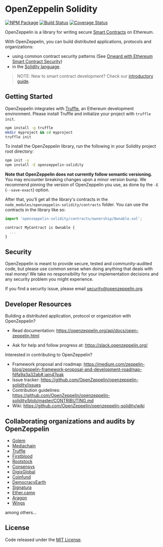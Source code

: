 # OpenZeppelin Solidity
[![NPM Package](https://img.shields.io/npm/v/openzeppelin-solidity.svg?style=flat-square)](https://www.npmjs.org/package/openzeppelin-solidity)
[![Build Status](https://img.shields.io/travis/OpenZeppelin/openzeppelin-solidity.svg?branch=master&style=flat-square)](https://travis-ci.org/OpenZeppelin/openzeppelin-solidity)
[![Coverage Status](https://img.shields.io/coveralls/github/OpenZeppelin/openzeppelin-solidity/master.svg?style=flat-square)](https://coveralls.io/github/OpenZeppelin/openzeppelin-solidity?branch=master)

OpenZeppelin is a library for writing secure [Smart Contracts](https://en.wikipedia.org/wiki/Smart_contract) on Ethereum.

With OpenZeppelin, you can build distributed applications, protocols and organizations:
- using common contract security patterns (See [Onward with Ethereum Smart Contract Security](https://medium.com/bitcorps-blog/onward-with-ethereum-smart-contract-security-97a827e47702#.y3kvdetbz))
- in the [Solidity language](https://solidity.readthedocs.io/en/develop/).

> NOTE: New to smart contract development? Check our [introductory guide](https://medium.com/zeppelin-blog/the-hitchhikers-guide-to-smart-contracts-in-ethereum-848f08001f05#.cox40d2ut).

## Getting Started

OpenZeppelin integrates with [Truffle](https://github.com/ConsenSys/truffle), an Ethereum development environment. Please install Truffle and initialize your project with `truffle init`.

```sh
npm install -g truffle
mkdir myproject && cd myproject
truffle init
```

To install the OpenZeppelin library, run the following in your Solidity project root directory:
```sh
npm init -y
npm install -E openzeppelin-solidity
```

**Note that OpenZeppelin does not currently follow semantic versioning.** You may encounter breaking changes upon a minor version bump. We recommend pinning the version of OpenZeppelin you use, as done by the `-E` (`--save-exact`) option.

After that, you'll get all the library's contracts in the `node_modules/openzeppelin-solidity/contracts` folder. You can use the contracts in the library like so:

```js
import 'openzeppelin-solidity/contracts/ownership/Ownable.sol';

contract MyContract is Ownable {
  ...
}
```


## Security
OpenZeppelin is meant to provide secure, tested and community-audited code, but please use common sense when doing anything that deals with real money! We take no responsibility for your implementation decisions and any security problem you might experience.

If you find a security issue, please email [security@openzeppelin.org](mailto:security@openzeppelin.org).

## Developer Resources

Building a distributed application, protocol or organization with OpenZeppelin?

- Read documentation: https://openzeppelin.org/api/docs/open-zeppelin.html

- Ask for help and follow progress at: https://slack.openzeppelin.org/

Interested in contributing to OpenZeppelin?

- Framework proposal and roadmap: https://medium.com/zeppelin-blog/zeppelin-framework-proposal-and-development-roadmap-fdfa9a3a32ab#.iain47pak
- Issue tracker: https://github.com/OpenZeppelin/openzeppelin-solidity/issues
- Contribution guidelines: https://github.com/OpenZeppelin/openzeppelin-solidity/blob/master/CONTRIBUTING.md
- Wiki: https://github.com/OpenZeppelin/openzeppelin-solidity/wiki

## Collaborating organizations and audits by OpenZeppelin
- [Golem](https://golem.network/)
- [Mediachain](http://www.mediachain.io/)
- [Truffle](http://truffleframework.com/)
- [Firstblood](https://firstblood.io/)
- [Rootstock](https://www.rsk.co/)
- [Consensys](https://consensys.net/)
- [DigixGlobal](https://www.dgx.io/)
- [Coinfund](https://coinfund.io/)
- [DemocracyEarth](https://democracy.earth/)
- [Signatura](https://signatura.co/)
- [Ether.camp](http://www.ether.camp/)
- [Aragon](https://aragon.one/)
- [Wings](https://wings.ai/)

among others...


## License
Code released under the [MIT License](https://github.com/OpenZeppelin/openzeppelin-solidity/blob/master/LICENSE).
